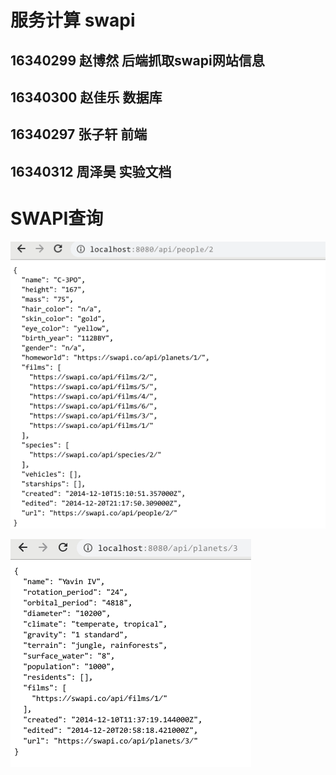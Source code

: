# 服务计算 swapi
## 16340299 赵博然 后端抓取swapi网站信息
## 16340300 赵佳乐 数据库
## 16340297 张子轩 前端
## 16340312 周泽昊 实验文档

# SWAPI查询

![](img/1.png)

![](img/2.png)
